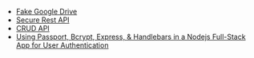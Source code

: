 - [Fake Google Drive](https://rajrkane.com/2018/08/06/how-i-built-a-google-docs-imitation/)
- [Secure Rest API](https://www.toptal.com/nodejs/secure-rest-api-in-nodejs)
- [CRUD API](https://www.callicoder.com/node-js-express-mongodb-restful-crud-api-tutorial/)
- [Using Passport, Bcrypt, Express, & Handlebars in a Nodejs Full-Stack App for User Authentication](https://webcache.googleusercontent.com/search?q=cache:LbeCfwB9tg4J:https://medium.com/b0bbybaldi/using-passport-bcrypt-for-full-stack-app-user-authentication-fe30a013604e+&cd=1&hl=en&ct=clnk&gl=in)
